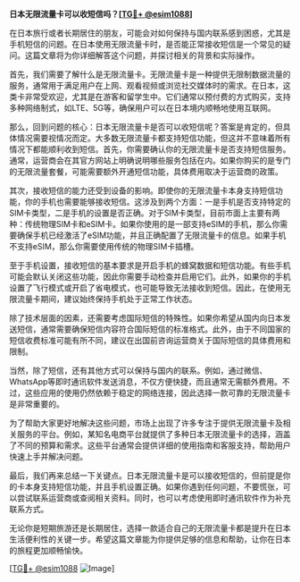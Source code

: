 **日本无限流量卡可以收短信吗？[[TG💪+ @esim1088](https://t.me/s/esim1088)]**

在日本旅行或者长期居住的朋友，可能会对如何保持与国内联系感到困惑，尤其是手机短信的问题。在日本使用无限流量卡时，是否能正常接收短信是一个常见的疑问。这篇文章将为你详细解答这个问题，并探讨相关的背景和实际操作。

首先，我们需要了解什么是无限流量卡。无限流量卡是一种提供无限制数据流量的服务，通常用于满足用户在上网、观看视频或浏览社交媒体时的需求。在日本，这类卡非常受欢迎，尤其是在游客和留学生中。它们通常以预付费的方式购买，支持多种网络制式，如LTE、5G等，确保用户可以在日本境内顺畅地使用互联网。

那么，回到问题的核心：日本无限流量卡是否可以收短信呢？答案是肯定的，但具体情况需要视情况而定。大多数无限流量卡都支持短信功能，但这并不意味着所有情况下都能顺利收到短信。首先，你需要确认你的无限流量卡是否支持短信服务。通常，运营商会在其官方网站上明确说明哪些服务包括在内。如果你购买的是专门的无限流量套餐，可能需要额外开通短信功能，具体费用取决于运营商的政策。

其次，接收短信的能力还受到设备的影响。即使你的无限流量卡本身支持短信功能，你的手机也需要能够接收短信。这涉及到两个方面：一是手机是否支持特定的SIM卡类型，二是手机的设置是否正确。对于SIM卡类型，目前市面上主要有两种：传统物理SIM卡和eSIM卡。如果你使用的是一部支持eSIM的手机，那么你需要确保手机已经激活了eSIM功能，并且正确配置了无限流量卡的信息。如果手机不支持eSIM，那么你需要使用传统的物理SIM卡插槽。

至于手机设置，接收短信的基本要求是开启手机的蜂窝数据和短信功能。有些手机可能会默认关闭这些功能，因此你需要手动检查并启用它们。此外，如果你的手机设置了飞行模式或开启了省电模式，也可能导致无法接收到短信。因此，在使用无限流量卡期间，建议始终保持手机处于正常工作状态。

除了技术层面的因素，还需要考虑国际短信的特殊性。如果你希望从国内向日本发送短信，通常需要确保短信内容符合国际短信的标准格式。此外，由于不同国家的短信收费标准可能有所不同，建议在出国前咨询运营商关于国际短信的具体费用和限制。

当然，除了短信，还有其他方式可以保持与国内的联系。例如，通过微信、WhatsApp等即时通讯软件发送消息，不仅方便快捷，而且通常无需额外费用。不过，这些应用的使用仍然依赖于稳定的网络连接，因此选择一款可靠的无限流量卡是非常重要的。

为了帮助大家更好地解决这些问题，市场上出现了许多专注于提供无限流量卡及相关服务的平台。例如，某知名电商平台就提供了多种日本无限流量卡的选择，涵盖了不同的预算和需求。这些平台通常会提供详细的使用指南和客服支持，帮助用户快速上手并解决问题。

最后，我们再来总结一下关键点。日本无限流量卡是可以接收短信的，但前提是你的卡本身支持短信功能，并且手机设置正确。如果你遇到任何问题，不要慌张，可以尝试联系运营商或查阅相关资料。同时，也可以考虑使用即时通讯软件作为补充联系方式。

无论你是短期旅游还是长期居住，选择一款适合自己的无限流量卡都是提升在日本生活便利性的关键一步。希望这篇文章能为你提供足够的信息和帮助，让你在日本的旅程更加顺畅愉快。

[[TG💪+ @esim1088](https://t.me/s/esim1088) ![Image](https://i.postimg.cc/4NQfJmqS/Snipaste-2025-05-13-00-14-12.png)]